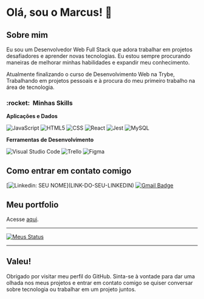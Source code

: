 <h1>Olá, sou o Marcus! 👋</h1>

<h2>Sobre mim</h2>

Eu sou um Desenvolvedor Web Full Stack que adora trabalhar em projetos desafiadores e aprender novas tecnologias. Eu estou sempre procurando maneiras de melhorar minhas habilidades e expandir meu conhecimento.

Atualmente finalizando o curso de Desenvolvimento Web na Trybe, Trabalhando em projetos pessoais e à procura do meu primeiro trabalho na área de tecnologia.

<h3> :rocket: &nbsp;Minhas Skills </h3>

**Aplicações e Dados**

  ![JavaScript](https://img.shields.io/badge/-JavaScript-333333?style=flat&logo=javascript)
  ![HTML5](https://img.shields.io/badge/-HTML5-333333?style=flat&logo=HTML5)
  ![CSS](https://img.shields.io/badge/-CSS-333333?style=flat&logo=CSS3&logoColor=1572B6)
  ![React](https://img.shields.io/badge/-React-333333?style=flat&logo=react)
  ![Jest](https://img.shields.io/badge/-Jest-333333?style=flat&logo=jest)
  ![MySQL](https://img.shields.io/badge/-MySQL-333333?style=flat&logo=mysql)
  
 **Ferramentas de Desenvolvimento**

  ![Visual Studio Code](https://img.shields.io/badge/-Visual%20Studio%20Code-333333?style=flat&logo=visual-studio-code&logoColor=007ACC)
  ![Trello](https://img.shields.io/badge/-Trello-333333?style=flat&logo=trello&logoColor=007ACC)
  ![Figma](https://img.shields.io/badge/-Figma-333333?style=flat&logo=figma&logoColor=007ACC)

<h2>Como entrar em contato comigo</h2>
  
[![Linkedin: SEU NOME](https://img.shields.io/badge/-USERNAME-blue?style=flat-square&logo=Linkedin&logoColor=white&link=[LINK-DO-SEU-LINKEDIN](https://www.linkedin.com/in/marcus-guimar%C3%A3es-30059b235/))](LINK-DO-SEU-LINKEDIN)
[![Gmail Badge](https://img.shields.io/badge/-seuemail@email.com-006bed?style=flat-square&logo=Gmail&logoColor=white&link=mailto:SEU-EMAIL)](mailto:SEU-EMAIL)

<h2>Meu portfolio</h2>
Acesse  <a href='https://marcus-guimaraes-portfolio.vercel.app/'>aqui</a>.

<br/>
<hr/>

[![Meus Status](https://github-readme-stats.vercel.app/api?username=MrBoats21)](https://github.com/MrBoats21/github-readme-stats)

<hr/>
<h2>Valeu!</h2>

Obrigado por visitar meu perfil do GitHub. Sinta-se à vontade para dar uma olhada nos meus projetos e entrar em contato comigo se quiser conversar sobre tecnologia ou trabalhar em um projeto juntos.

